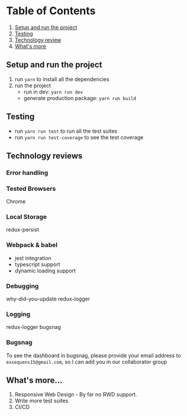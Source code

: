 # Table of Contents

1. [Setup and run the project](#setup-and-run-the-project)
2. [Testing](#testing)
3. [Technology review](#technology-reviews)
4. [What's more](#whats-more)

## Setup and run the project

1. run `yarn` to install all the dependencies
2. run the project
    - run in dev: `yarn run dev`
    - generate production package: `yarn run build`

## Testing

-   run `yarn run test` to run all the test suites
-   run `yarn run test-coverage` to see the test coverage

## Technology reviews

### Error handling

### Tested Browsers

Chrome

### Local Storage

redux-persist

### Webpack & babel

-   jest integration
-   typescript support
-   dynamic loading support

### Debugging

why-did-you-update
redux-logger

### Logging

redux-logger
bugsnag

### Bugsnag

To see the dashboard in bugsnag, please provide your email address to `exsequens15@gmail.com`, so I can add you in our collaborator group

## What's more...

1. Responsive Web Design - By far no RWD support.
2. Write more test suites
3. CI/CD

